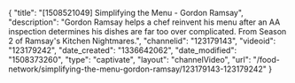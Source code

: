 {
    "title": "[1508521049] Simplifying the Menu - Gordon Ramsay",
    "description": "Gordon Ramsay helps a chef reinvent his menu after an AA inspection determines his dishes are far too over complicated. From Season 2 of Ramsay's Kitchen Nightmares.",
    "channelid": "123179143",
    "videoid": "123179242",
    "date_created": "1336642062",
    "date_modified": "1508373260",
    "type": "captivate",
    "layout": "channelVideo",
    "url": "\/food-network\/simplifying-the-menu-gordon-ramsay\/123179143-123179242"
}